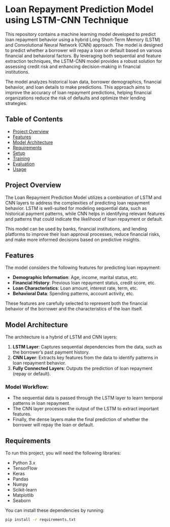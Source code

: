 # Loan Repayment Prediction Model using LSTM-CNN Technique

This repository contains a machine learning model developed to predict loan repayment behavior using a hybrid Long Short-Term Memory (LSTM) and Convolutional Neural Network (CNN) approach. The model is designed to predict whether a borrower will repay a loan or default based on various financial and behavioral factors. By leveraging both sequential and feature extraction techniques, the LSTM-CNN model provides a robust solution for assessing credit risk and enhancing decision-making in financial institutions.

The model analyzes historical loan data, borrower demographics, financial behavior, and loan details to make predictions. This approach aims to improve the accuracy of loan repayment predictions, helping financial organizations reduce the risk of defaults and optimize their lending strategies.

## Table of Contents

- [Project Overview](#project-overview)
- [Features](#features)
- [Model Architecture](#model-architecture)
- [Requirements](#requirements)
- [Setup](#setup)
- [Training](#training)
- [Evaluation](#evaluation)
- [Usage](#usage)


## Project Overview

The Loan Repayment Prediction Model utilizes a combination of LSTM and CNN layers to address the complexities of predicting loan repayment behavior. LSTM is well-suited for modeling sequential data, such as historical payment patterns, while CNN helps in identifying relevant features and patterns that could indicate the likelihood of loan repayment or default.

This model can be used by banks, financial institutions, and lending platforms to improve their loan approval processes, reduce financial risks, and make more informed decisions based on predictive insights.

## Features

The model considers the following features for predicting loan repayment:

- **Demographic Information**: Age, income, marital status, etc.
- **Financial History**: Previous loan repayment status, credit score, etc.
- **Loan Characteristics**: Loan amount, interest rate, term, etc.
- **Behavioral Data**: Spending patterns, account activity, etc.

These features are carefully selected to represent both the financial behavior of the borrower and the characteristics of the loan itself.

## Model Architecture

The architecture is a hybrid of LSTM and CNN layers:

1. **LSTM Layer**: Captures sequential dependencies from the data, such as the borrower’s past payment history.
2. **CNN Layer**: Extracts key features from the data to identify patterns in loan repayment behavior.
3. **Fully Connected Layers**: Outputs the prediction of loan repayment (repay or default).

### Model Workflow:

- The sequential data is passed through the LSTM layer to learn temporal patterns in loan repayment.
- The CNN layer processes the output of the LSTM to extract important features.
- Finally, the dense layers make the final prediction of whether the borrower will repay the loan or default.

## Requirements

To run this project, you will need the following libraries:

- Python 3.x
- TensorFlow
- Keras
- Pandas
- Numpy
- Scikit-learn
- Matplotlib
- Seaborn

You can install these dependencies by running:

```bash
pip install -r requirements.txt
